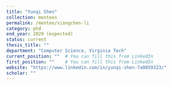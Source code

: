 ```yaml
---
title: "Yunqi Shen"
collection: mentees
permalink: /mentee/xiangchen-li
category: phd
end_year: 2029 (expected)
status: current
thesis_title: ""
department: "Computer Science, Virginia Tech"
current_position: ""  # You can fill this from LinkedIn
first_position: ""    # You can fill this from LinkedIn
website: "https://www.linkedin.com/in/yunqi-shen-7a0859323/"
scholar: ""
---
```

